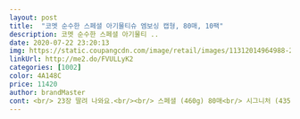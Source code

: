```yaml
---
layout: post 
title:  "코멧 순수한 스페셜 아기물티슈 엠보싱 캡형, 80매, 10팩" 
description: 코멧 순수한 스페셜 아기물티 ..
date: 2020-07-22 23:20:13 
img: https://static.coupangcdn.com/image/retail/images/11312014964988-24d48d8c-6086-4875-912b-093d86003f0d.jpg 
linkUrl: http://me2.do/FVULLyK2 
categories: [1002] 
color: 4A148C 
price: 11420 
author: brandMaster 
cont: <br/> 23장 딸려 나와요.<br/><br/> 스페셜 (460g) 80매<br/> 시그니처 (435g)  100매<br/> 코멧 스페셜 80매 10팩 11,070원 (팩당 1107원)<br/> 코멧 시그니처 100매 10팩  10,070원 (팩당 1007원)<br/> 단점 <br/> 이상 솔직한 구매, 사용한 후기입니다.<br/><br/> 장점 <br/> 코멧 스페셜 과 시그니처 비교 해 봤습니다.<br/> <br/>■ 가격 ■<br/>■ 두께감 ■<br/>■ 수분감 ■<br/>.<br/> ★ 코멧 스페셜 물티슈 후기 .<br/> ★<br/>구매가격 11,330원 (와우회원가)<br/>구매이유 지인 집에 가서 처음봤는데 강력 추천한다고 좋다고 하더라구요 근데 같이있던 친구들도 이미 모두 좋다는걸 알고있다고 하더라구요! 그래서 믿고 주문해봤습니다<br/> 
---
```

 